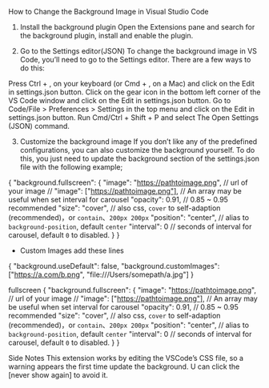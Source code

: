 How to Change the Background Image in Visual Studio Code

1. Install the background plugin
Open the Extensions pane and search for the background plugin, install and enable the plugin. 

2. Go to the Settings editor(JSON)
To change the background image in VS Code, you’ll need to go to the Settings editor. There are a few ways to do this:

Press Ctrl + , on your keyboard (or Cmd + , on a Mac) and click on the Edit in settings.json button.
Click on the gear icon in the bottom left corner of the VS Code window and click on the Edit in settings.json button.
Go to Code/File > Preferences > Settings in the top menu and click on the Edit in settings.json button.
Run Cmd/Ctrl + Shift + P and select The Open Settings (JSON) command.

3. Customize the background image
If you don’t like any of the predefined configurations, you can also customize the background yourself. To do this, you just need to update the background section of the settings.json file with the following example;

{
  "background.fullscreen": {
    "image": "https://pathtoimage.png", // url of your image
    // "image": ["https://pathtoimage.png"], // An array may be useful when set interval for carousel
    "opacity": 0.91, // 0.85 ~ 0.95 recommended
    "size": "cover", // also css, `cover` to self-adaption (recommended)，or `contain`、`200px 200px`
    "position": "center", // alias to `background-position`, default `center`
    "interval": 0 // seconds of interval for carousel, default `0` to disabled.
  }
}

* Custom Images 
add these lines

{
  "background.useDefault": false,
  "background.customImages": ["https://a.com/b.png", "file:///Users/somepath/a.jpg"]
}

fullscreen
{
  "background.fullscreen": {
    "image": "https://pathtoimage.png", // url of your image
    // "image": ["https://pathtoimage.png"], // An array may be useful when set interval for carousel
    "opacity": 0.91, // 0.85 ~ 0.95 recommended
    "size": "cover", // also css, `cover` to self-adaption (recommended)，or `contain`、`200px 200px`
    "position": "center", // alias to `background-position`, default `center`
    "interval": 0 // seconds of interval for carousel, default `0` to disabled.
  }
}

Side Notes
This extension works by editing the VSCode’s CSS file, so a warning appears the first time update the background. U can click the [never show again] to avoid it.